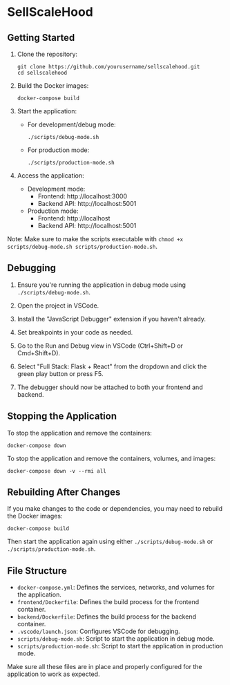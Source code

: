 # SellScaleHood

## Getting Started

1. Clone the repository:
   ```
   git clone https://github.com/yourusername/sellscalehood.git
   cd sellscalehood
   ```

2. Build the Docker images:
   ```
   docker-compose build
   ```

3. Start the application:
   - For development/debug mode:
     ```
     ./scripts/debug-mode.sh
     ```
   - For production mode:
     ```
     ./scripts/production-mode.sh
     ```

4. Access the application:
   - Development mode:
     - Frontend: http://localhost:3000
     - Backend API: http://localhost:5001
   - Production mode:
     - Frontend: http://localhost
     - Backend API: http://localhost:5001

Note: Make sure to make the scripts executable with `chmod +x scripts/debug-mode.sh scripts/production-mode.sh`.

## Debugging

1. Ensure you're running the application in debug mode using `./scripts/debug-mode.sh`.

2. Open the project in VSCode.

3. Install the "JavaScript Debugger" extension if you haven't already.

4. Set breakpoints in your code as needed.

5. Go to the Run and Debug view in VSCode (Ctrl+Shift+D or Cmd+Shift+D).

6. Select "Full Stack: Flask + React" from the dropdown and click the green play button or press F5.

7. The debugger should now be attached to both your frontend and backend.

## Stopping the Application

To stop the application and remove the containers:

```
docker-compose down
```

To stop the application and remove the containers, volumes, and images:

```
docker-compose down -v --rmi all
```

## Rebuilding After Changes

If you make changes to the code or dependencies, you may need to rebuild the Docker images:

```
docker-compose build
```

Then start the application again using either `./scripts/debug-mode.sh` or `./scripts/production-mode.sh`.

## File Structure

- `docker-compose.yml`: Defines the services, networks, and volumes for the application.
- `frontend/Dockerfile`: Defines the build process for the frontend container.
- `backend/Dockerfile`: Defines the build process for the backend container.
- `.vscode/launch.json`: Configures VSCode for debugging.
- `scripts/debug-mode.sh`: Script to start the application in debug mode.
- `scripts/production-mode.sh`: Script to start the application in production mode.

Make sure all these files are in place and properly configured for the application to work as expected.